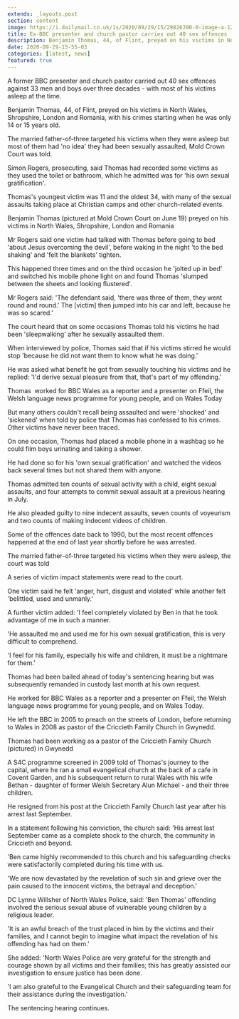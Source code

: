```yaml
---
extends: _layouts.post
section: content
image: https://i.dailymail.co.uk/1s/2020/09/29/15/29826390-0-image-a-125_1601389701725.jpg 
title: Ex-BBC presenter and church pastor carries out 40 sex offences 
description: Benjamin Thomas, 44, of Flint, preyed on his victims in North Wales, Shropshire, London and Romania, with his crimes starting when he was only 14 or 15 years old. 
date: 2020-09-29-15-55-03 
categories: [latest, news] 
featured: true 
--- 
```

A former BBC presenter and church pastor carried out 40 sex offences against 33 men and boys over three decades - with most of his victims asleep at the time. 

Benjamin Thomas, 44, of Flint, preyed on his victims in North Wales, Shropshire, London and Romania, with his crimes starting when he was only 14 or 15 years old.

The married father-of-three targeted his victims when they were asleep but most of them had 'no idea' they had been sexually assaulted, Mold Crown Court was told.

Simon Rogers, prosecuting, said Thomas had recorded some victims as they used the toilet or bathroom, which he admitted was for 'his own sexual gratification'.

Thomas's youngest victim was 11 and the oldest 34, with many of the sexual assaults taking place at Christian camps and other church-related events.

Benjamin Thomas (pictured at Mold Crown Court on June 19) preyed on his victims in North Wales, Shropshire, London and Romania

Mr Rogers said one victim had talked with Thomas before going to bed 'about Jesus overcoming the devil', before waking in the night 'to the bed shaking' and 'felt the blankets' tighten.

This happened three times and on the third occasion he 'jolted up in bed' and switched his mobile phone light on and found Thomas 'slumped between the sheets and looking flustered'.

Mr Rogers said: 'The defendant said, 'there was three of them, they went round and round.' The [victim] then jumped into his car and left, because he was so scared.'

The court heard that on some occasions Thomas told his victims he had been 'sleepwalking' after he sexually assaulted them.

When interviewed by police, Thomas said that if his victims stirred he would stop 'because he did not want them to know what he was doing.'

He was asked what benefit he got from sexually touching his victims and he replied: 'I'd derive sexual pleasure from that, that's part of my offending.'

Thomas  worked for BBC Wales as a reporter and a presenter on Ffeil, the Welsh language news programme for young people, and on Wales Today

But many others couldn't recall being assaulted and were 'shocked' and 'sickened' when told by police that Thomas has confessed to his crimes. Other victims have never been traced.

On one occasion, Thomas had placed a mobile phone in a washbag so he could film boys urinating and taking a shower.

He had done so for his 'own sexual gratification' and watched the videos back several times but not shared them with anyone.

Thomas admitted ten counts of sexual activity with a child, eight sexual assaults, and four attempts to commit sexual assault at a previous hearing in July.

He also pleaded guilty to nine indecent assaults, seven counts of voyeurism and two counts of making indecent videos of children.

Some of the offences date back to 1990, but the most recent offences happened at the end of last year shortly before he was arrested.

The married father-of-three targeted his victims when they were asleep, the court was told 

A series of victim impact statements were read to the court.

One victim said he felt 'anger, hurt, disgust and violated' while another felt 'belittled, used and unmanly.'

A further victim added: 'I feel completely violated by Ben in that he took advantage of me in such a manner.

'He assaulted me and used me for his own sexual gratification, this is very difficult to comprehend.

'I feel for his family, especially his wife and children, it must be a nightmare for them.'

Thomas had been bailed ahead of today's sentencing hearing but was subsequently remanded in custody last month at his own request.

He worked for BBC Wales as a reporter and a presenter on Ffeil, the Welsh language news programme for young people, and on Wales Today.

He left the BBC in 2005 to preach on the streets of London, before returning to Wales in 2008 as pastor of the Criccieth Family Church in Gwynedd.

Thomas had been working as a pastor of the Criccieth Family Church (pictured) in Gwynedd 

A S4C programme screened in 2009 told of Thomas's journey to the capital, where he ran a small evangelical church at the back of a cafe in Covent Garden, and his subsequent return to rural Wales with his wife Bethan - daughter of former Welsh Secretary Alun Michael - and their three children.

He resigned from his post at the Criccieth Family Church last year after his arrest last September.

In a statement following his conviction, the church said: 'His arrest last September came as a complete shock to the church, the community in Criccieth and beyond.

'Ben came highly recommended to this church and his safeguarding checks were satisfactorily completed during his time with us.

'We are now devastated by the revelation of such sin and grieve over the pain caused to the innocent victims, the betrayal and deception.'

DC Lynne Willsher of North Wales Police, said: 'Ben Thomas' offending involved the serious sexual abuse of vulnerable young children by a religious leader.

'It is an awful breach of the trust placed in him by the victims and their families, and I cannot begin to imagine what impact the revelation of his offending has had on them.'

She added: 'North Wales Police are very grateful for the strength and courage shown by all victims and their families; this has greatly assisted our investigation to ensure justice has been done.

'I am also grateful to the Evangelical Church and their safeguarding team for their assistance during the investigation.' 

The sentencing hearing continues. 

